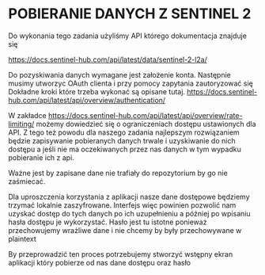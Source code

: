 # POBIERANIE DANYCH Z SENTINEL 2

Do wykonania tego zadania użyliśmy API którego dokumentacja znajduje się

https://docs.sentinel-hub.com/api/latest/data/sentinel-2-l2a/

Do pozyskiwania danych wymagane jest założenie konta.
Następnie musimy utworzyc OAuth clienta i przy pomocy zapytania zautoryzować się
Dokładne kroki które trzeba wykonać są opisane tutaj.
https://docs.sentinel-hub.com/api/latest/api/overview/authentication/

W zakładce https://docs.sentinel-hub.com/api/latest/api/overview/rate-limiting/ możemy dowiedzieć się
o ograniczeniach dostępu ustawionych dla API. Z tego też powodu dla naszego zadania najlepszym rozwiązaniem będzie zapisywanie pobieranych danych trwale i uzyskiwanie do nich dostępu a jeśli nie ma oczekiwanych przez nas danych w tym wypadku pobieranie ich z api.

Ważne jest by zapisane dane nie trafiały do repozytorium by go nie zaśmiecać.

Dla uproszczenia korzystania z aplikacji nasze dane dostępowe będziemy trzymać lokalnie zaszyfrowane.
Interfejs więc powinien pozwolić nam uzyskać dostęp do tych danych po ich uzupełnieniu a później po wpisaniu hasła dostępu je wykorzystać. Hasło jest tu istotne ponieważ przechowujemy wrażliwe dane i nie chcemy by były przechowywane w plaintext

By przeprowadzić ten proces potrzebujemy stworzyć wstępny ekran aplikacji który pobierze od nas dane dostępu oraz hasło 
